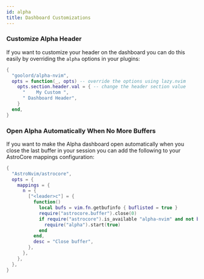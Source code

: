 ```yaml
---
id: alpha
title: Dashboard Customizations
---
```


### Customize Alpha Header

If you want to customize your header on the dashboard you can do this easily by overriding the `alpha` options in your plugins:

```lua
{
  "goolord/alpha-nvim",
  opts = function(_, opts) -- override the options using lazy.nvim
    opts.section.header.val = { -- change the header section value
      "    My Custom ",
      " Dashboard Header",
    }
  end,
}
```

### Open Alpha Automatically When No More Buffers

If you want to make the Alpha dashboard open automatically when you close the last buffer in your session you can add the following to your AstroCore mappings configuration:

```lua
{
  "AstroNvim/astrocore",
  opts = {
    mappings = {
      n = {
        ["<leader>c"] = {
          function()
            local bufs = vim.fn.getbufinfo { buflisted = true }
            require("astrocore.buffer").close(0)
            if require("astrocore").is_available "alpha-nvim" and not bufs[2] then
              require("alpha").start(true)
            end
          end,
          desc = "Close buffer",
        },
      },
    },
  },
}
```
